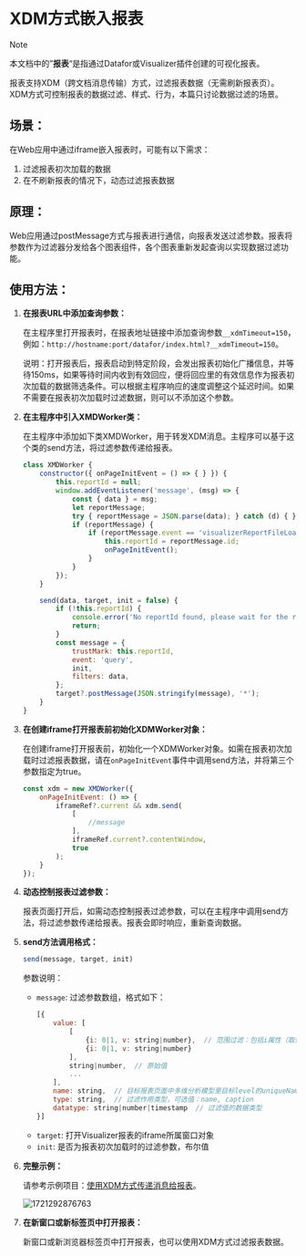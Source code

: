 # XDM方式嵌入报表

> [!NOTE]
>
> 本文档中的”**报表**“是指通过Datafor或Visualizer插件创建的可视化报表。

报表支持XDM（跨文档消息传输）方式，过滤报表数据（无需刷新报表页）。XDM方式可控制报表的数据过滤、样式、行为，本篇只讨论数据过滤的场景。

## 场景：

在Web应用中通过iframe嵌入报表时，可能有以下需求：

1. 过滤报表初次加载的数据
2. 在不刷新报表的情况下，动态过滤报表数据

## 原理：

Web应用通过postMessage方式与报表进行通信，向报表发送过滤参数。报表将参数作为过滤器分发给各个图表组件，各个图表重新发起查询以实现数据过滤功能。

## 使用方法：

1. **在报表URL中添加查询参数：**

   在主程序里打开报表时，在报表地址链接中添加查询参数`__xdmTimeout=150`，例如：`http://hostname:port/datafor/index.html?__xdmTimeout=150`。

   说明：打开报表后，报表启动到特定阶段，会发出报表初始化广播信息，并等待150ms，如果等待时间内收到有效回应，便将回应里的有效信息作为报表初次加载的数据筛选条件。可以根据主程序响应的速度调整这个延迟时间。如果不需要在报表初次加载时过滤数据，则可以不添加这个参数。

2. **在主程序中引入XMDWorker类：**

   在主程序中添加如下类XMDWorker，用于转发XDM消息。主程序可以基于这个类的send方法，将过滤参数传递给报表。

   ```js
   class XMDWorker {
       constructor({ onPageInitEvent = () => { } }) {
           this.reportId = null;
           window.addEventListener('message', (msg) => {
               const { data } = msg;
               let reportMessage;
               try { reportMessage = JSON.parse(data); } catch (d) { }
               if (reportMessage) {
                   if (reportMessage.event == 'visualizerReportFileLoaded') {
                       this.reportId = reportMessage.id;
                       onPageInitEvent();
                   }
               }
           });
       }

       send(data, target, init = false) {
           if (!this.reportId) {
               console.error('No reportId found, please wait for the report to be loaded');
               return;
           }
           const message = {
               trustMark: this.reportId,
               event: 'query',
               init,
               filters: data,
           };
           target?.postMessage(JSON.stringify(message), '*');
       }
   }
   ```

3. **在创建iframe打开报表前初始化XDMWorker对象：**

   在创建iframe打开报表前，初始化一个XDMWorker对象。如需在报表初次加载时过滤报表数据，请在`onPageInitEvent`事件中调用send方法，并将第三个参数指定为true。

   ```js 
   const xdm = new XMDWorker({
       onPageInitEvent: () => {
           iframeRef?.current && xdm.send(
               [
                   //message
               ], 
               iframeRef.current?.contentWindow, 
               true
           );
       }
   });
   ```

4. **动态控制报表过滤参数：**

   报表页面打开后，如需动态控制报表过滤参数，可以在主程序中调用send方法，将过滤参数传递给报表。报表会即时响应，重新查询数据。

5. **send方法调用格式：**

   ```js   
   send(message, target, init)
   ```

   参数说明：
   - `message`: 过滤参数数组，格式如下：
     ```js
     [{
         value: [
             [
                 {i: 0|1, v: string|number},  // 范围过滤：包括i属性（取值0或1）和v属性（边界值，数字或字符串）
                 {i: 0|1, v: string|number}
             ], 
             string|number,  // 原始值
             ...
         ],  
         name: string,  // 目标报表页面中多维分析模型里目标level的uniqueName属性值
         type: string,  // 过滤作用类型，可选值：name, caption
         datatype: string|number|timestamp  // 过滤值的数据类型
     }]
     ```
   - `target`: 打开Visualizer报表的iframe所属窗口对象
   - `init`: 是否为报表初次加载时的过滤参数，布尔值

6. **完整示例：**

   请参考示例项目：[使用XDM方式传递消息给报表](https://github.com/datafor123/visualizer-xmd-demo/tree/main)。

   ![1721292876763](D:\github_projects\docs\static\img\datafor\advanced\1721292876763.png)

7. **在新窗口或新标签页中打开报表：**

   新窗口或新浏览器标签页中打开报表，也可以使用XDM方式过滤报表数据。